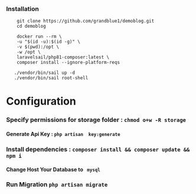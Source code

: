 ### Installation

``` 
    git clone https://github.com/grandblue1/demoblog.git
    cd demoblog
    
    docker run --rm \
    -u "$(id -u):$(id -g)" \
    -v $(pwd):/opt \
    -w /opt \
    laravelsail/php81-composer:latest \
    composer install --ignore-platform-reqs
    
   ./vendor/bin/sail up -d
   ./vendor/bin/sail root-shell
```
# Configuration
### Specify permissions for storage folder : ``` chmod o+w -R storage ``` 
#### Generate Api Key : ``` php artisan  key:generate ```
###  Install dependencies : ```composer install && composer update && npm i ``` 
#### Change Host Your Database to  ```  mysql  ```
### Run Migration ``` php artisan migrate  ```
